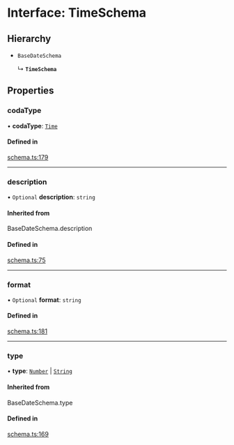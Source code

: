 # Interface: TimeSchema

## Hierarchy

- `BaseDateSchema`

  ↳ **`TimeSchema`**

## Properties

### codaType

• **codaType**: [`Time`](../enums/ValueHintType.md#time)

#### Defined in

[schema.ts:179](https://github.com/coda/packs-sdk/blob/main/schema.ts#L179)

___

### description

• `Optional` **description**: `string`

#### Inherited from

BaseDateSchema.description

#### Defined in

[schema.ts:75](https://github.com/coda/packs-sdk/blob/main/schema.ts#L75)

___

### format

• `Optional` **format**: `string`

#### Defined in

[schema.ts:181](https://github.com/coda/packs-sdk/blob/main/schema.ts#L181)

___

### type

• **type**: [`Number`](../enums/ValueType.md#number) \| [`String`](../enums/ValueType.md#string)

#### Inherited from

BaseDateSchema.type

#### Defined in

[schema.ts:169](https://github.com/coda/packs-sdk/blob/main/schema.ts#L169)
